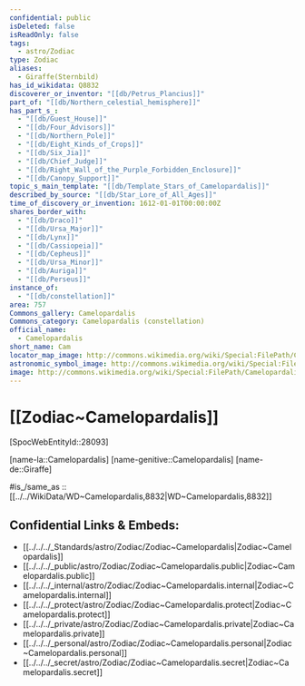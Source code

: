 ```yaml
---
confidential: public
isDeleted: false
isReadOnly: false
tags:
  - astro/Zodiac
type: Zodiac
aliases:
  - Giraffe(Sternbild)
has_id_wikidata: Q8832
discoverer_or_inventor: "[[db/Petrus_Plancius]]"
part_of: "[[db/Northern_celestial_hemisphere]]"
has_part_s_:
  - "[[db/Guest_House]]"
  - "[[db/Four_Advisors]]"
  - "[[db/Northern_Pole]]"
  - "[[db/Eight_Kinds_of_Crops]]"
  - "[[db/Six_Jia]]"
  - "[[db/Chief_Judge]]"
  - "[[db/Right_Wall_of_the_Purple_Forbidden_Enclosure]]"
  - "[[db/Canopy_Support]]"
topic_s_main_template: "[[db/Template_Stars_of_Camelopardalis]]"
described_by_source: "[[db/Star_Lore_of_All_Ages]]"
time_of_discovery_or_invention: 1612-01-01T00:00:00Z
shares_border_with:
  - "[[db/Draco]]"
  - "[[db/Ursa_Major]]"
  - "[[db/Lynx]]"
  - "[[db/Cassiopeia]]"
  - "[[db/Cepheus]]"
  - "[[db/Ursa_Minor]]"
  - "[[db/Auriga]]"
  - "[[db/Perseus]]"
instance_of:
  - "[[db/constellation]]"
area: 757
Commons_gallery: Camelopardalis
Commons_category: Camelopardalis (constellation)
official_name:
  - Camelopardalis
short_name: Cam
locator_map_image: http://commons.wikimedia.org/wiki/Special:FilePath/Camelopardalis%20constellation%20map.svg
astronomic_symbol_image: http://commons.wikimedia.org/wiki/Special:FilePath/Camelopardalis%20symbol%20%28Moskowitz%2C%20variable%20width%29.svg
image: http://commons.wikimedia.org/wiki/Special:FilePath/CamelopardalisCC.jpg
---
```


# [[Zodiac~Camelopardalis]]

[SpocWebEntityId::28093]

[name-la::Camelopardalis]
[name-genitive::Camelopardalis]
[name-de::Giraffe]

#is_/same_as :: [[../../WikiData/WD~Camelopardalis,8832|WD~Camelopardalis,8832]] 

## Confidential Links & Embeds: 
- [[../../../_Standards/astro/Zodiac/Zodiac~Camelopardalis|Zodiac~Camelopardalis]] 
- [[../../../_public/astro/Zodiac/Zodiac~Camelopardalis.public|Zodiac~Camelopardalis.public]] 
- [[../../../_internal/astro/Zodiac/Zodiac~Camelopardalis.internal|Zodiac~Camelopardalis.internal]] 
- [[../../../_protect/astro/Zodiac/Zodiac~Camelopardalis.protect|Zodiac~Camelopardalis.protect]] 
- [[../../../_private/astro/Zodiac/Zodiac~Camelopardalis.private|Zodiac~Camelopardalis.private]] 
- [[../../../_personal/astro/Zodiac/Zodiac~Camelopardalis.personal|Zodiac~Camelopardalis.personal]] 
- [[../../../_secret/astro/Zodiac/Zodiac~Camelopardalis.secret|Zodiac~Camelopardalis.secret]] 
